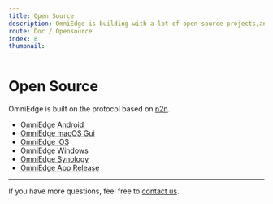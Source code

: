```yaml
---
title: Open Source
description: OmniEdge is building with a lot of open source projects,and open source as well.
route: Doc / Opensource 
index: 8
thumbnail: 
---
```

# Open Source

OmniEdge is built on the protocol based on [n2n](https://github.com/omniedgeio/n2n).

+ [OmniEdge Android](https://github.com/omniedgeio/omniedge-android)
+ [OmniEdge macOS Gui](https://github.com/omniedgeio/omniedge-macOS)
+ [OmniEdge iOS](https://github.com/omniedgeio/omniedge-iOS)
+ [OmniEdge Windows](https://github.com/omniedgeio/omniedge-windows)
+ [OmniEdge Synology](https://github.com/omniedgeio/omniedge-synology)
+ [OmniEdge App Release](https://github.com/omniedgeio/app-release)
-----

If you have more questions, feel free to [contact us](mailto:support@omniedge.io).
